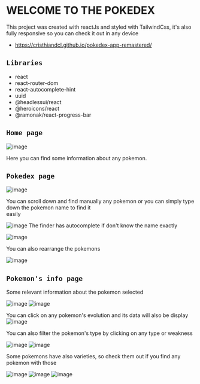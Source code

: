 # WELCOME TO THE POKEDEX

This project was created with reactJs and styled with TailwindCss, it's also fully responsive so you can check it out in any device

* https://cristhiandcl.github.io/pokedex-app-remastered/

## `Libraries`

* react
* react-router-dom
* react-autocomplete-hint
* uuid
* @headlessui/react
* @heroicons/react
* @ramonak/react-progress-bar

## `Home page`

![image](https://user-images.githubusercontent.com/83930705/203441537-7f903711-6d5f-47ec-9309-763a58ee6e3d.png)

Here you can find some information about any pokemon.

## `Pokedex page`

![image](https://user-images.githubusercontent.com/83930705/203441888-2d2dd9ee-4927-4d86-be2c-ef20d33326dd.png)
 
 You can scroll down and find manually any pokemon or you can simply type down the pokemon name to find it \
 easily
 
![image](https://user-images.githubusercontent.com/83930705/203442553-f384246e-4070-42c5-b69c-f037be403f55.png)
The finder has autocomplete if don't know the name exactly

![image](https://user-images.githubusercontent.com/83930705/203442578-e947ec48-530a-416d-bf6c-4c101b9aadc7.png)

You can also rearrange the pokemons

![image](https://user-images.githubusercontent.com/83930705/203442631-15bb805f-9fc0-4ed0-81e4-9ed27033608c.png)

## `Pokemon's info page`

Some relevant information about the pokemon selected

![image](https://user-images.githubusercontent.com/83930705/203443113-dfbb1053-9b33-4835-bd85-1da56931e567.png)
![image](https://user-images.githubusercontent.com/83930705/203443131-19a9909a-e0b4-456a-9ae3-c7cf7f3d56ef.png)

You can click on any pokemon's evolution and its data will also be display
![image](https://user-images.githubusercontent.com/83930705/203443152-edcf2214-02da-4fd5-8837-3ba7358bf110.png)

You can also filter the pokemon's type by clicking on any type or weakness

![image](https://user-images.githubusercontent.com/83930705/203443771-2aeceb5d-af47-4129-9119-c238c1d2aa5a.png)
![image](https://user-images.githubusercontent.com/83930705/203443845-73df856b-aaa5-4c20-ad85-49f2cf3daa26.png)

Some pokemons have also varieties, so check them out if you find any pokemon with those

![image](https://user-images.githubusercontent.com/83930705/203444087-dd86efaa-97b8-43b0-b269-faa94e95dabe.png)
![image](https://user-images.githubusercontent.com/83930705/203444161-1a6f2ce0-d73f-41cd-bf7a-307b9ab1a187.png)
![image](https://user-images.githubusercontent.com/83930705/203444198-52fef88e-f751-4299-a610-f9999c7eb1d1.png)


